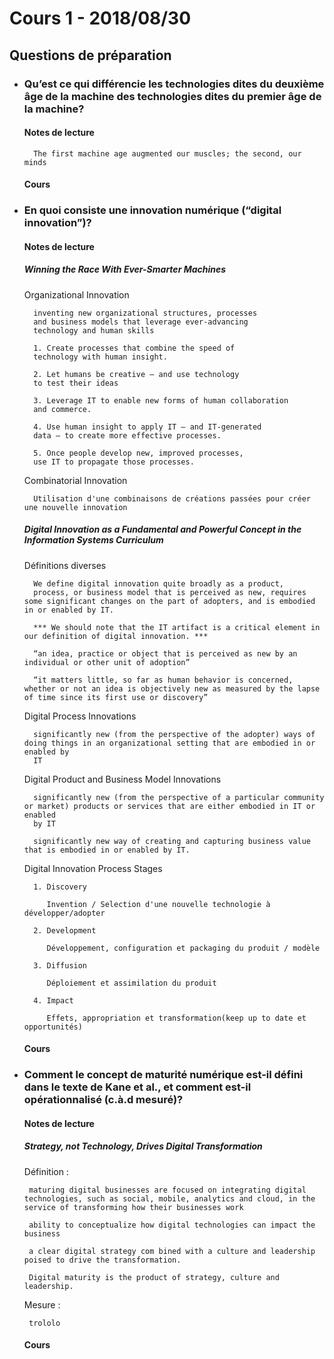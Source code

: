 # Cours 1 - 2018/08/30


## Questions de préparation

* ### Qu’est ce qui différencie les technologies dites du deuxième âge de la machine des technologies dites du premier âge de la machine?

    #### Notes de lecture  
    
        The first machine age augmented our muscles; the second, our minds

    #### Cours

* ### En quoi consiste une innovation numérique (“digital innovation”)?

    #### Notes de lecture
    
    ##### Winning the Race With Ever-Smarter Machines

    Organizational Innovation

        inventing new organizational structures, processes
        and business models that leverage ever-advancing
        technology and human skills 

        1. Create processes that combine the speed of
        technology with human insight.

        2. Let humans be creative — and use technology
        to test their ideas

        3. Leverage IT to enable new forms of human collaboration
        and commerce.

        4. Use human insight to apply IT — and IT-generated
        data — to create more effective processes.
        
        5. Once people develop new, improved processes,
        use IT to propagate those processes.
    
    Combinatorial Innovation

        Utilisation d'une combinaisons de créations passées pour créer une nouvelle innovation 

    ##### Digital Innovation as a Fundamental and Powerful Concept in the Information Systems Curriculum

    Définitions diverses

        We define digital innovation quite broadly as a product,
        process, or business model that is perceived as new, requires some significant changes on the part of adopters, and is embodied in or enabled by IT.

        *** We should note that the IT artifact is a critical element in our definition of digital innovation. ***

        “an idea, practice or object that is perceived as new by an individual or other unit of adoption” 

        “it matters little, so far as human behavior is concerned, whether or not an idea is objectively new as measured by the lapse of time since its first use or discovery”

    Digital Process Innovations

        significantly new (from the perspective of the adopter) ways of doing things in an organizational setting that are embodied in or enabled by 
        IT 
    
    Digital Product and Business Model Innovations

        significantly new (from the perspective of a particular community or market) products or services that are either embodied in IT or enabled 
        by IT

        significantly new way of creating and capturing business value that is embodied in or enabled by IT.

    Digital Innovation Process Stages

        1. Discovery

           Invention / Selection d'une nouvelle technologie à développer/adopter

        2. Development 

           Développement, configuration et packaging du produit / modèle 

        3. Diffusion

           Déploiement et assimilation du produit

        4. Impact

           Effets, appropriation et transformation(keep up to date et opportunités)

    #### Cours

 * ### Comment le concept de maturité numérique est-il défini dans le texte de Kane et al., et comment est-il opérationnalisé (c.à.d mesuré)?  

    #### Notes de lecture
    
    ##### Strategy, not Technology, Drives Digital Transformation
    
    Définition :

        maturing digital businesses are focused on integrating digital technologies, such as social, mobile, analytics and cloud, in the service of transforming how their businesses work

        ability to conceptualize how digital technologies can impact the business

        a clear digital strategy com bined with a culture and leadership poised to drive the transformation.

        Digital maturity is the product of strategy, culture and leadership.

    Mesure :

        trololo
      
        
    #### Cours